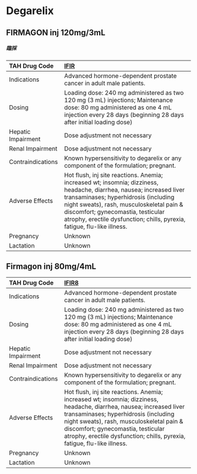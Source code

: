 # Degarelix

## FIRMAGON inj 120mg/3mL

##### 臨採

| TAH Drug Code      | [IFIR](https://www.tahsda.org.tw/drugs/hissearch.php?drug_code=IFIR)                                                                                                                                                                                                                                                      |
|:-------------------|:--------------------------------------------------------------------------------------------------------------------------------------------------------------------------------------------------------------------------------------------------------------------------------------------------------------------------|
| Indications        | Advanced hormone-dependent prostate cancer in adult male patients.                                                                                                                                                                                                                                                        |
| Dosing             | Loading dose: 240 mg administered as two 120 mg (3 mL) injections; Maintenance dose: 80 mg administered as one 4 mL injection every 28 days (beginning 28 days after initial loading dose)                                                                                                                                |
| Hepatic Impairment | Dose adjustment not necessary                                                                                                                                                                                                                                                                                             |
| Renal Impairment   | Dose adjustment not necessary                                                                                                                                                                                                                                                                                             |
| Contraindications  | Known hypersensitivity to degarelix or any component of the formulation; pregnant.                                                                                                                                                                                                                                        |
| Adverse Effects    | Hot flush, inj site reactions. Anemia; increased wt; insomnia; dizziness, headache, diarrhea, nausea; increased liver transaminases; hyperhidrosis (including night sweats), rash, musculoskeletal pain & discomfort; gynecomastia, testicular atrophy, erectile dysfunction; chills, pyrexia, fatigue, flu-like illness. |
| Pregnancy          | Unknown                                                                                                                                                                                                                                                                                                                   |
| Lactation          | Unknown                                                                                                                                                                                                                                                                                                                   |

## Firmagon inj 80mg/4mL

| TAH Drug Code      | [IFIR8](https://www.tahsda.org.tw/drugs/hissearch.php?drug_code=IFIR8)                                                                                                                                                                                                                                                    |
|:-------------------|:--------------------------------------------------------------------------------------------------------------------------------------------------------------------------------------------------------------------------------------------------------------------------------------------------------------------------|
| Indications        | Advanced hormone-dependent prostate cancer in adult male patients.                                                                                                                                                                                                                                                        |
| Dosing             | Loading dose: 240 mg administered as two 120 mg (3 mL) injections; Maintenance dose: 80 mg administered as one 4 mL injection every 28 days (beginning 28 days after initial loading dose)                                                                                                                                |
| Hepatic Impairment | Dose adjustment not necessary                                                                                                                                                                                                                                                                                             |
| Renal Impairment   | Dose adjustment not necessary                                                                                                                                                                                                                                                                                             |
| Contraindications  | Known hypersensitivity to degarelix or any component of the formulation; pregnant.                                                                                                                                                                                                                                        |
| Adverse Effects    | Hot flush, inj site reactions. Anemia; increased wt; insomnia; dizziness, headache, diarrhea, nausea; increased liver transaminases; hyperhidrosis (including night sweats), rash, musculoskeletal pain & discomfort; gynecomastia, testicular atrophy, erectile dysfunction; chills, pyrexia, fatigue, flu-like illness. |
| Pregnancy          | Unknown                                                                                                                                                                                                                                                                                                                   |
| Lactation          | Unknown                                                                                                                                                                                                                                                                                                                   |

